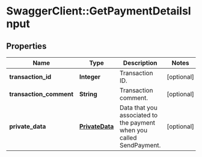 # SwaggerClient::GetPaymentDetailsInput

## Properties
Name | Type | Description | Notes
------------ | ------------- | ------------- | -------------
**transaction_id** | **Integer** | Transaction ID. | [optional] 
**transaction_comment** | **String** | Transaction comment. | [optional] 
**private_data** | [**PrivateData**](PrivateData.md) | Data that you associated to the payment when you called SendPayment. | [optional] 


